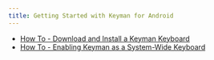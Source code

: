 ```yaml
---
title: Getting Started with Keyman for Android
---
```


* [How To - Download and Install a Keyman Keyboard](installing-keyboards)
* [How To - Enabling Keyman as a System-Wide Keyboard](enabling-system-keyboard)
